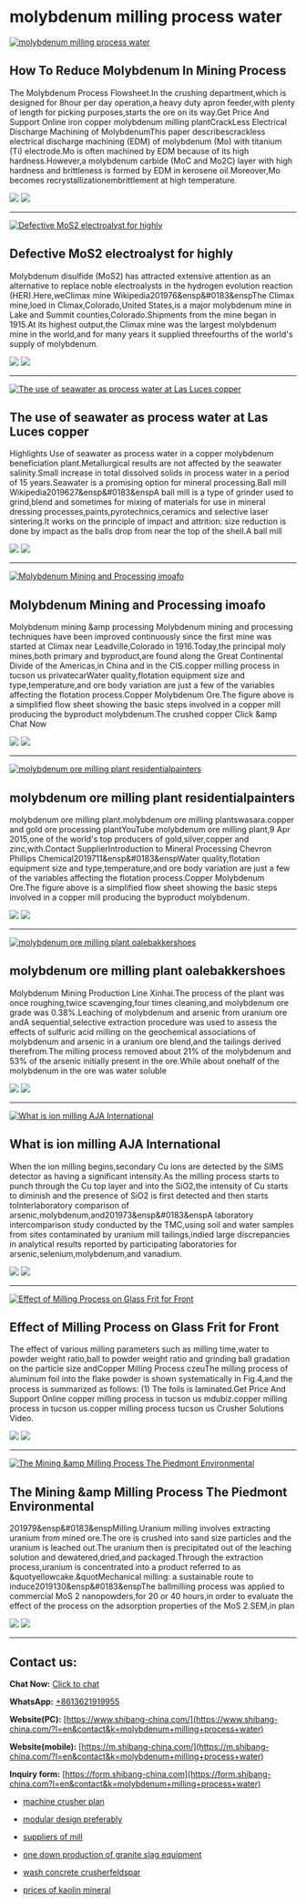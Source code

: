 # molybdenum milling process water

<a href="https://swt.shibang-china.com/?l=en&img&k=molybdenum+milling+process+water" target="_blank">![molybdenum milling process water](http://static.shibang-china.com/all-800x300/803.jpg)</a>

## How To Reduce Molybdenum In Mining Process
The Molybdenum Process Flowsheet.In the crushing department,which is designed for 8hour per day operation,a heavy duty apron feeder,with plenty of length for picking purposes,starts the ore on its way.Get Price And Support Online iron copper molybdenum milling plantCrackLess Electrical Discharge Machining of MolybdenumThis paper describescrackless electrical discharge machining (EDM) of molybdenum (Mo) with titanium (Ti) electrode.Mo is often machined by EDM because of its high hardness.However,a molybdenum carbide (MoC and Mo2C) layer with high hardness and brittleness is formed by EDM in kerosene oil.Moreover,Mo becomes recrystallizationembrittlement at high temperature.


<a href="https://whatsapp.shibangsoft.com/WhatsApp.php" target="_blank" title="WhatsApp">![](http://static.shibang-china.com/icon/whatsapp.png)</a> <a href="https://swt.shibang-china.com/?l=en&icon&k=molybdenum+milling+process+water" target="_blank">![](http://static.shibang-china.com/icon/chat-en.png)</a>

---

<a href="https://swt.shibang-china.com/?l=en&img&k=molybdenum+milling+process+water" target="_blank">![Defective MoS2 electroalyst for highly](http://static.shibang-china.com/all-800x300/178.jpg)</a>

## Defective MoS2 electroalyst for highly
Molybdenum disulfide (MoS2) has attracted extensive attention as an alternative to replace noble electroalysts in the hydrogen evolution reaction (HER).Here,weClimax mine Wikipedia201976&ensp&#0183&enspThe Climax mine,loed in Climax,Colorado,United States,is a major molybdenum mine in Lake and Summit counties,Colorado.Shipments from the mine began in 1915.At its highest output,the Climax mine was the largest molybdenum mine in the world,and for many years it supplied threefourths of the world's supply of molybdenum.


<a href="https://whatsapp.shibangsoft.com/WhatsApp.php" target="_blank" title="WhatsApp">![](http://static.shibang-china.com/icon/whatsapp.png)</a> <a href="https://swt.shibang-china.com/?l=en&icon&k=molybdenum+milling+process+water" target="_blank">![](http://static.shibang-china.com/icon/chat-en.png)</a>

---

<a href="https://swt.shibang-china.com/?l=en&img&k=molybdenum+milling+process+water" target="_blank">![The use of seawater as process water at Las Luces copper](http://static.shibang-china.com/all-800x300/779.jpg)</a>

## The use of seawater as process water at Las Luces copper
Highlights Use of seawater as process water in a copper molybdenum beneficiation plant.Metallurgical results are not affected by the seawater salinity.Small increase in total dissolved solids in process water in a period of 15 years.Seawater is a promising option for mineral processing.Ball mill Wikipedia2019627&ensp&#0183&enspA ball mill is a type of grinder used to grind,blend and sometimes for mixing of materials for use in mineral dressing processes,paints,pyrotechnics,ceramics and selective laser sintering.It works on the principle of impact and attrition: size reduction is done by impact as the balls drop from near the top of the shell.A ball mill


<a href="https://whatsapp.shibangsoft.com/WhatsApp.php" target="_blank" title="WhatsApp">![](http://static.shibang-china.com/icon/whatsapp.png)</a> <a href="https://swt.shibang-china.com/?l=en&icon&k=molybdenum+milling+process+water" target="_blank">![](http://static.shibang-china.com/icon/chat-en.png)</a>

---

<a href="https://swt.shibang-china.com/?l=en&img&k=molybdenum+milling+process+water" target="_blank">![Molybdenum Mining and Processing imoafo](http://static.shibang-china.com/all-800x300/864.jpg)</a>

## Molybdenum Mining and Processing imoafo
Molybdenum mining &amp processing Molybdenum mining and processing techniques have been improved continuously since the first mine was started at Climax near Leadville,Colorado in 1916.Today,the principal moly mines,both primary and byproduct,are found along the Great Continental Divide of the Americas,in China and in the CIS.copper milling process in tucson us privatecarWater quality,flotation equipment size and type,temperature,and ore body variation are just a few of the variables affecting the flotation process.Copper Molybdenum Ore.The figure above is a simplified flow sheet showing the basic steps involved in a copper mill producing the byproduct molybdenum.The crushed copper Click &amp Chat Now


<a href="https://whatsapp.shibangsoft.com/WhatsApp.php" target="_blank" title="WhatsApp">![](http://static.shibang-china.com/icon/whatsapp.png)</a> <a href="https://swt.shibang-china.com/?l=en&icon&k=molybdenum+milling+process+water" target="_blank">![](http://static.shibang-china.com/icon/chat-en.png)</a>

---

<a href="https://swt.shibang-china.com/?l=en&img&k=molybdenum+milling+process+water" target="_blank">![molybdenum ore milling plant residentialpainters](http://static.shibang-china.com/all-800x300/208.jpg)</a>

## molybdenum ore milling plant residentialpainters
molybdenum ore milling plant.molybdenum ore milling plantswasara.copper and gold ore processing plantYouTube molybdenum ore milling plant,9 Apr 2015,one of the world's top producers of gold,silver,copper and zinc,with.Contact SupplierIntroduction to Mineral Processing Chevron Phillips Chemical2019711&ensp&#0183&enspWater quality,flotation equipment size and type,temperature,and ore body variation are just a few of the variables affecting the flotation process.Copper Molybdenum Ore.The figure above is a simplified flow sheet showing the basic steps involved in a copper mill producing the byproduct molybdenum.


<a href="https://whatsapp.shibangsoft.com/WhatsApp.php" target="_blank" title="WhatsApp">![](http://static.shibang-china.com/icon/whatsapp.png)</a> <a href="https://swt.shibang-china.com/?l=en&icon&k=molybdenum+milling+process+water" target="_blank">![](http://static.shibang-china.com/icon/chat-en.png)</a>

---

<a href="https://swt.shibang-china.com/?l=en&img&k=molybdenum+milling+process+water" target="_blank">![molybdenum ore milling plant oalebakkershoes](http://static.shibang-china.com/all-800x300/751.jpg)</a>

## molybdenum ore milling plant oalebakkershoes
Molybdenum Mining Production Line Xinhai.The process of the plant was once roughing,twice scavenging,four times cleaning,and molybdenum ore grade was 0.38%.Leaching of molybdenum and arsenic from uranium ore andA sequential,selective extraction procedure was used to assess the effects of sulfuric acid milling on the geochemical associations of molybdenum and arsenic in a uranium ore blend,and the tailings derived therefrom.The milling process removed about 21% of the molybdenum and 53% of the arsenic initially present in the ore.While about onehalf of the molybdenum in the ore was water soluble


<a href="https://whatsapp.shibangsoft.com/WhatsApp.php" target="_blank" title="WhatsApp">![](http://static.shibang-china.com/icon/whatsapp.png)</a> <a href="https://swt.shibang-china.com/?l=en&icon&k=molybdenum+milling+process+water" target="_blank">![](http://static.shibang-china.com/icon/chat-en.png)</a>

---

<a href="https://swt.shibang-china.com/?l=en&img&k=molybdenum+milling+process+water" target="_blank">![What is ion milling AJA International](http://static.shibang-china.com/all-800x300/169.jpg)</a>

## What is ion milling AJA International
When the ion milling begins,secondary Cu ions are detected by the SIMS detector as having a significant intensity.As the milling process starts to punch through the Cu top layer and into the SiO2,the intensity of Cu starts to diminish and the presence of SiO2 is first detected and then starts toInterlaboratory comparison of arsenic,molybdenum,and201973&ensp&#0183&enspA laboratory intercomparison study conducted by the TMC,using soil and water samples from sites contaminated by uranium mill tailings,indied large discrepancies in analytical results reported by participating laboratories for arsenic,selenium,molybdenum,and vanadium.


<a href="https://whatsapp.shibangsoft.com/WhatsApp.php" target="_blank" title="WhatsApp">![](http://static.shibang-china.com/icon/whatsapp.png)</a> <a href="https://swt.shibang-china.com/?l=en&icon&k=molybdenum+milling+process+water" target="_blank">![](http://static.shibang-china.com/icon/chat-en.png)</a>

---

<a href="https://swt.shibang-china.com/?l=en&img&k=molybdenum+milling+process+water" target="_blank">![Effect of Milling Process on Glass Frit for Front](http://static.shibang-china.com/all-800x300/1319.jpg)</a>

## Effect of Milling Process on Glass Frit for Front
The effect of various milling parameters such as milling time,water to powder weight ratio,ball to powder weight ratio and grinding ball gradation on the particle size andCopper Milling Process czeuThe milling process of aluminum foil into the ﬂake powder is shown systematically in Fig.4,and the process is summarized as follows: (1) The foils is laminated.Get Price And Support Online copper milling process in tucson us mdubiz.copper milling process in tucson us.copper milling process tucson us Crusher Solutions Video.


<a href="https://whatsapp.shibangsoft.com/WhatsApp.php" target="_blank" title="WhatsApp">![](http://static.shibang-china.com/icon/whatsapp.png)</a> <a href="https://swt.shibang-china.com/?l=en&icon&k=molybdenum+milling+process+water" target="_blank">![](http://static.shibang-china.com/icon/chat-en.png)</a>

---

<a href="https://swt.shibang-china.com/?l=en&img&k=molybdenum+milling+process+water" target="_blank">![The Mining &amp Milling Process The Piedmont Environmental](http://static.shibang-china.com/all-800x300/1296.jpg)</a>

## The Mining &amp Milling Process The Piedmont Environmental
201979&ensp&#0183&enspMilling.Uranium milling involves extracting uranium from mined ore.The ore is crushed into sand size particles and the uranium is leached out.The uranium then is precipitated out of the leaching solution and dewatered,dried,and packaged.Through the extraction process,uranium is concentrated into a product referred to as &quotyellowcake.&quotMechanical milling: a sustainable route to induce2019130&ensp&#0183&enspThe ballmilling process was applied to commercial MoS 2 nanopowders,for 20 or 40 hours,in order to evaluate the effect of the process on the adsorption properties of the MoS 2.SEM,in plan


<a href="https://whatsapp.shibangsoft.com/WhatsApp.php" target="_blank" title="WhatsApp">![](http://static.shibang-china.com/icon/whatsapp.png)</a> <a href="https://swt.shibang-china.com/?l=en&icon&k=molybdenum+milling+process+water" target="_blank">![](http://static.shibang-china.com/icon/chat-en.png)</a>

---
## Contact us:

**Chat Now:** [Click to chat](https://swt.shibang-china.com?l=en&contact&k=molybdenum+milling+process+water)

**WhatsApp:**  [+8613621919955](https://whatsapp.shibangsoft.com/WhatsApp.php)

**Website(PC):** [https://www.shibang-china.com/](https://www.shibang-china.com/?l=en&contact&k=molybdenum+milling+process+water)

**Website(mobile):** [https://m.shibang-china.com/](https://m.shibang-china.com/?l=en&contact&k=molybdenum+milling+process+water)

**Inquiry form:** [https://form.shibang-china.com](https://form.shibang-china.com?l=en&contact&k=molybdenum+milling+process+water)

* [machine crusher plan](../112/machine%20crusher%20plan.md)

* [modular design preferably](../113/modular%20design%20preferably.md)

* [suppliers of mill](../112/suppliers%20of%20mill.md)

* [one down production of granite slag equipment](../122/one%20down%20production%20of%20granite%20slag%20equipment.md)

* [wash concrete crusherfeldspar](../124/wash%20concrete%20crusherfeldspar.md)

* [prices of kaolin mineral](../120/prices%20of%20kaolin%20mineral.md)